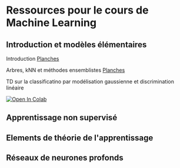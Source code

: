 # Ressources pour le cours de Machine Learning

## Introduction et modèles élémentaires

Introduction [Planches](https://github.com/stepherbin/teaching/blob/master/FormationML/cours_ml_intro_herbin.pdf)

Arbres, kNN et méthodes ensemblistes [Planches](https://github.com/stepherbin/teaching/blob/master/FormationML/cours_ml_intro_herbin.pdf)


TD sur la classificatino par modélisation gaussienne et discrimination linéaire

[![Open In Colab](https://colab.research.google.com/assets/colab-badge.svg)](https://colab.research.google.com/github/stepherbin/teaching/blob/master/FormationML/td_gaussien_bayesien.ipynb)

## Apprentissage non supervisé

## Elements de théorie de l'apprentissage



## Réseaux de neurones profonds
